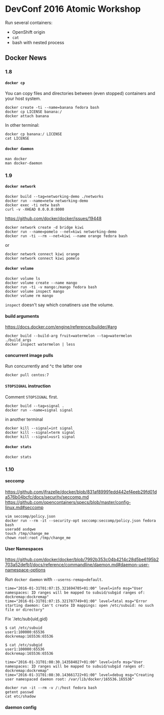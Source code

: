 # DevConf 2016 Atomic Workshop

Run several containers:

 * OpenShift origin
 * `cat`
 * bash with nested process

## Docker News

### 1.8

#### `docker cp`

You can copy files and directories between (even stopped) containers and your host system.

```shell
docker create -ti --name=banana fedora bash
docker cp LICENSE banana:/
docker attach banana
```

In other terminal:

```shell
docker cp banana:/ LICENSE
cat LICENSE
```


#### `docker daemon`

```shell
man docker
man docker-daemon
```


### 1.9


#### `docker network`


```
docker build --tag=networking-demo ./networks
docker run --name=netw networking-demo
docker exec -ti netw bash
curl -v -XHEAD 0.0.0.0:8000
```

https://github.com/docker/docker/issues/19448

```
docker network create -d bridge kiwi
docker run --name=pomelo --net=kiwi networking-demo
docker run -ti --rm --net=kiwi --name orange fedora bash
```

or

```
docker network connect kiwi orange
docker network connect kiwi pomelo
```


#### `docker volume`

```shell
docker volume ls
docker volume create --name mango
docker run -ti -v mango:/mango fedora bash
docker volume inspect mango
docker volume rm mango
```

`inspect` doesn't say which conatiners use the volume.


#### build arguments

https://docs.docker.com/engine/reference/builder/#arg

```shell
docker build --build-arg fruit=watermelon --tag=watermelon ./build_args
docker inspect watermelon | less
```


#### concurrent image pulls

Run concurrently and ^c the latter one

```shell
docker pull centos:7
```


#### `STOPSIGNAL` instruction

Comment `STOPSIGNAL` first.

```shell
docker build --tag=signal .
docker run --name=signal signal
```

in another terminal

```shell
docker kill --signal=int signal
docker kill --signal=term signal
docker kill --signal=usr1 signal
```


#### `docker stats`

```shell
docker stats
```


### 1.10

#### seccomp

https://github.com/jfrazelle/docker/blob/831af89991edd442ef4eeb29fd01da576b04bcfc/docs/security/seccomp.md
https://github.com/opencontainers/specs/blob/master/config-linux.md#seccomp

```
vim seccomp/policy.json
docker run --rm -it --security-opt seccomp:seccomp/policy.json fedora bash
useradd asdqwe
touch /tmp/change_me
chown root:root /tmp/change_me
```


#### User Namespaces

https://github.com/docker/docker/blob/7992b353c04b4214c28d5be6195b2703a52defb1/docs/reference/commandline/daemon.md#daemon-user-namespace-options

Run `docker daemon` with `--userns-remap=default`.

```
time="2016-01-31T01:07:15.321694705+01:00" level=info msg="User namespaces: ID ranges will be mapped to subuid/subgid ranges of: dockremap:dockremap" 
time="2016-01-31T01:07:15.321787749+01:00" level=fatal msg="Error starting daemon: Can't create ID mappings: open /etc/subuid: no such file or directory" 
```

Fix `/etc/sub{uid,gid}

```
$ cat /etc/subuid
user1:100000:65536
dockremap:165536:65536

$ cat /etc/subgid
user1:100000:65536
dockremap:165536:65536
```

```
time="2016-01-31T01:08:30.143584027+01:00" level=info msg="User namespaces: ID ranges will be mapped to subuid/subgid ranges of: dockremap:dockremap" 
time="2016-01-31T01:08:30.143661722+01:00" level=debug msg="Creating user namespaced daemon root: /var/lib/docker/165536.165536" 
```

```
docker run -it --rm -v /:/host fedora bash
getent passwd
cat etc/shadow
```


#### daemon config
